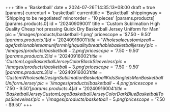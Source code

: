 +++
title = 'Basketball'
date = 2024-07-26T14:35:13+08:00
draft = true
[params]
  currenturl = 'basketball'
  currenttitle = 'Basketball'
  shippingway = 'Shipping to be negotiated'
  minororder = '10 pieces'
  [params.products]
    [params.products.0]
      id = '20240909001'
      title = 'Custom Sublimation High Quality Cheap hot pressing Quick Dry Basketball Jersey Uniform for Man'
      pic = '/images/products/basketball-1.png'
      pricescope = '$7.50 - $9.50'
    [params.products.1]
      id = '20240916001'
      title = 'Wholesale customize all-age fashionable team uniform high quality breathable basketball jersey'
      pic = '/images/products/basketball-2.png'
      pricescope = '$7.50 - $9.50'
    [params.products.2]
      id = '20240916002'
      title = 'Custom Logo Basketball Jersey Color Black  Sleeveless'
      pic = '/images/products/basketball-3.png'
      pricescope = '$7.50 - $9.50'
    [params.products.3]
      id = '20240916003'
      title = 'Custom Wholesale Design Sublimation Basketball Kids Singlets Men Basketball Uniform Jersey'
      pic = '/images/products/basketball-4.png'
      pricescope = '$7.50 - $9.50'
    [params.products.4]
      id = '20240916004'
      title = 'Basketball Jersey Custom Logo Basketball Jersey Color Dark Blue Basketball Tops Sleeveless'
      pic = '/images/products/basketball-5.png'
      pricescope = '$7.50 - $9.50'
+++


  